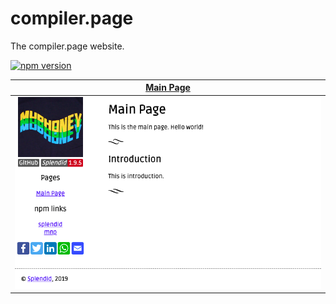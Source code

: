 # compiler.page
The compiler.page website.

[![npm version](https://badge.fury.io/js/compiler.page.svg)](https://www.npmjs.com/package/compiler.page)

<table>
  <thead><tr><th><a href="https://compiler.page">Main Page</a></th></tr></thead>
  <tr><td><a href="https://compiler.page"><img alt="Main Page" src="screenshots/index.png"></a></td></tr>
</table>